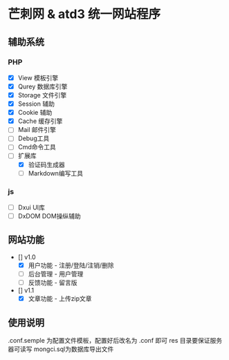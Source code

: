 # 芒刺网 & atd3 统一网站程序


## 辅助系统 
### PHP 

- [x] View 模板引擎
- [x] Qurey 数据库引擎
- [x] Storage 文件引擎
- [x] Session 辅助
- [x] Cookie 辅助
- [x] Cache 缓存引擎
- [ ] Mail 邮件引擎
- [ ] Debug工具
- [ ] Cmd命令工具
- [ ] 扩展库
    - [x] 验证码生成器
    - [ ] Markdown编写工具

### js

- [ ] Dxui UI库
- [ ] DxDOM DOM操纵辅助

## 网站功能
- [] v1.0 
    - [x] 用户功能 - 注册/登陆/注销/删除
    - [ ] 后台管理 - 用户管理
    - [ ] 反馈功能 - 留言版     
- [] v1.1 
    - [x] 文章功能 - 上传zip文章 

## 使用说明
.conf.semple 为配置文件模板，配置好后改名为 .conf 即可
res 目录要保证服务器可读写
mongci.sql为数据库导出文件